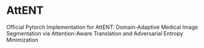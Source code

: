# AttENT
Official Pytorch Implementation for AttENT: Domain-Adaptive Medical Image Segmentation via Attention-Aware Translation and Adversarial Entropy Minimization

